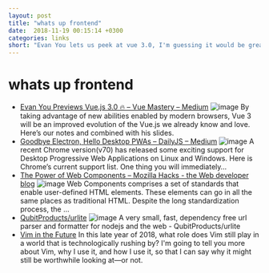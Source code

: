```yaml
---
layout: post
title: "whats up frontend"
date:  2018-11-19 00:15:14 +0300
categories: links
short: "Evan You lets us peek at vue 3.0, I'm guessing it would be great! Hmm, looks like PWAs are coming to desktop - no more pesky and large Electron, seems like a great idea. Do you know about Web Components? Do you know the power they containt - if you're not sure = start with the article from Mozilla Hacks. Checkout super fast and sleek Urlit - url parser. And once agail learn about the awesomeness of Vim, at least how to quit it."
---
```



# whats up frontend

- [Evan You Previews Vue.js 3.0 🔥 – Vue Mastery – Medium](https://medium.com/vue-mastery/evan-you-previews-vue-js-3-0-ab063dec3547) ![image](https://cdn-images-1.medium.com/max/1200/0*Rx82G2tnGrFI5cQP.jpg) By taking advantage of new abilities enabled by modern browsers, Vue 3 will be an improved evolution of the Vue.js we already know and love. Here’s our notes and combined with his slides.
- [Goodbye Electron, Hello Desktop PWAs – DailyJS – Medium](https://medium.com/dailyjs/goodbye-electron-hello-desktop-pwas-f316b8f39882) ![image](https://cdn-images-1.medium.com/max/1200/1*xb103Yfo58QRyISMB44bBg.png) A recent Chrome version(v70) has released some exciting support for Desktop Progressive Web Applications on Linux and Windows. Here is Chrome’s current support list. One thing you will immediately…
- [The Power of Web Components – Mozilla Hacks - the Web developer blog](https://hacks.mozilla.org/2018/11/the-power-of-web-components/) ![image](https://hacks.mozilla.org/files/2018/11/webcomponents-peek.png) Web Components comprises a set of standards that enable user-defined HTML elements. These elements can go in all the same places as traditional HTML. Despite the long standardization process, the ...
- [QubitProducts/urlite](https://github.com/QubitProducts/urlite) ![image](https://avatars2.githubusercontent.com/u/827777?s=400&v=4) A very small, fast, dependency free url parser and formatter for nodejs and the web - QubitProducts/urlite
- [Vim in the Future](https://emily.st/2018/11/13/vim-in-the-future/) In this late year of 2018, what role does Vim still play in a world that is technologically rushing by? I'm going to tell you more about Vim, why I use it, and how I use it, so that I can say why it might still be worthwhile looking at—or not.
